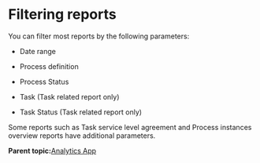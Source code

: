 # Filtering reports

You can filter most reports by the following parameters:

-   Date range

-   Process definition

-   Process Status

-   Task \(Task related report only\)

-   Task Status \(Task related report only\)


Some reports such as Task service level agreement and Process instances overview reports have additional parameters.

**Parent topic:**[Analytics App](../topics/analytics_app.md)

